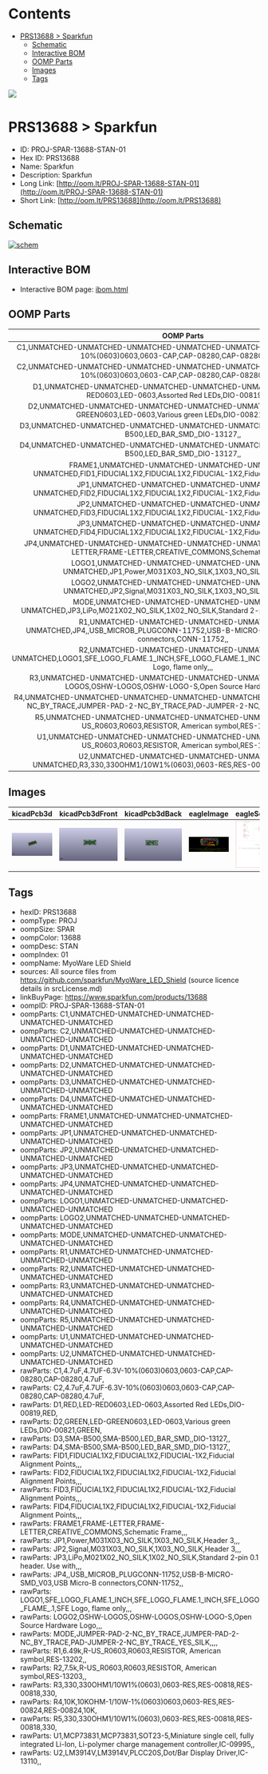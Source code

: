 



Contents
========

* [PRS13688 > Sparkfun](#prs13688--sparkfun)
	* [Schematic](#schematic)
	* [Interactive BOM](#interactive-bom)
	* [OOMP Parts](#oomp-parts)
	* [Images](#images)
	* [Tags](#tags)
  
![][im]
# PRS13688 > Sparkfun

- ID: PROJ-SPAR-13688-STAN-01
- Hex ID: PRS13688
- Name: Sparkfun
- Description: Sparkfun
- Long Link: [http://oom.lt/PROJ-SPAR-13688-STAN-01](http://oom.lt/PROJ-SPAR-13688-STAN-01)
- Short Link: [http://oom.lt/PRS13688](http://oom.lt/PRS13688)

## Schematic
  
[![schem](eagleSchemImage.png)](eagleSchemImage.png)
## Interactive BOM

- Interactive BOM page: [ibom.html](https://htmlpreview.github.io/?https://github.com/oomlout/oomlout_OOMP_projects/blob/main/PROJ-SPAR-13688-STAN-01/kicad/bom/ibom.html)

## OOMP Parts
  

|OOMP Parts|
| :---: |
|C1,UNMATCHED-UNMATCHED-UNMATCHED-UNMATCHED-UNMATCHED,C1,4.7uF,4.7UF-6.3V-10%(0603)0603,0603-CAP,CAP-08280,CAP-08280,4.7uF,|
|C2,UNMATCHED-UNMATCHED-UNMATCHED-UNMATCHED-UNMATCHED,C2,4.7uF,4.7UF-6.3V-10%(0603)0603,0603-CAP,CAP-08280,CAP-08280,4.7uF,|
|D1,UNMATCHED-UNMATCHED-UNMATCHED-UNMATCHED-UNMATCHED,D1,RED,LED-RED0603,LED-0603,Assorted Red LEDs,DIO-00819,RED,|
|D2,UNMATCHED-UNMATCHED-UNMATCHED-UNMATCHED-UNMATCHED,D2,GREEN,LED-GREEN0603,LED-0603,Various green LEDs,DIO-00821,GREEN,|
|D3,UNMATCHED-UNMATCHED-UNMATCHED-UNMATCHED-UNMATCHED,D3,SMA-B500,SMA-B500,LED_BAR_SMD,,DIO-13127,,|
|D4,UNMATCHED-UNMATCHED-UNMATCHED-UNMATCHED-UNMATCHED,D4,SMA-B500,SMA-B500,LED_BAR_SMD,,DIO-13127,,|
|FRAME1,UNMATCHED-UNMATCHED-UNMATCHED-UNMATCHED-UNMATCHED,FID1,FIDUCIAL1X2,FIDUCIAL1X2,FIDUCIAL-1X2,Fiducial Alignment Points,,,|
|JP1,UNMATCHED-UNMATCHED-UNMATCHED-UNMATCHED-UNMATCHED,FID2,FIDUCIAL1X2,FIDUCIAL1X2,FIDUCIAL-1X2,Fiducial Alignment Points,,,|
|JP2,UNMATCHED-UNMATCHED-UNMATCHED-UNMATCHED-UNMATCHED,FID3,FIDUCIAL1X2,FIDUCIAL1X2,FIDUCIAL-1X2,Fiducial Alignment Points,,,|
|JP3,UNMATCHED-UNMATCHED-UNMATCHED-UNMATCHED-UNMATCHED,FID4,FIDUCIAL1X2,FIDUCIAL1X2,FIDUCIAL-1X2,Fiducial Alignment Points,,,|
|JP4,UNMATCHED-UNMATCHED-UNMATCHED-UNMATCHED-UNMATCHED,FRAME1,FRAME-LETTER,FRAME-LETTER,CREATIVE_COMMONS,Schematic Frame,,,|
|LOGO1,UNMATCHED-UNMATCHED-UNMATCHED-UNMATCHED-UNMATCHED,JP1,Power,M031X03_NO_SILK,1X03_NO_SILK,Header 3,,,|
|LOGO2,UNMATCHED-UNMATCHED-UNMATCHED-UNMATCHED-UNMATCHED,JP2,Signal,M031X03_NO_SILK,1X03_NO_SILK,Header 3,,,|
|MODE,UNMATCHED-UNMATCHED-UNMATCHED-UNMATCHED-UNMATCHED,JP3,LiPo,M021X02_NO_SILK,1X02_NO_SILK,Standard 2-pin 0.1 header. Use with,,,|
|R1,UNMATCHED-UNMATCHED-UNMATCHED-UNMATCHED-UNMATCHED,JP4,,USB_MICROB_PLUGCONN-11752,USB-B-MICRO-SMD_V03,USB Micro-B connectors,CONN-11752,,|
|R2,UNMATCHED-UNMATCHED-UNMATCHED-UNMATCHED-UNMATCHED,LOGO1,SFE_LOGO_FLAME.1_INCH,SFE_LOGO_FLAME.1_INCH,SFE_LOGO_FLAME_.1,SFE Logo, flame only,,,|
|R3,UNMATCHED-UNMATCHED-UNMATCHED-UNMATCHED-UNMATCHED,LOGO2,OSHW-LOGOS,OSHW-LOGOS,OSHW-LOGO-S,Open Source Hardware Logo,,,|
|R4,UNMATCHED-UNMATCHED-UNMATCHED-UNMATCHED-UNMATCHED,MODE,JUMPER-PAD-2-NC_BY_TRACE,JUMPER-PAD-2-NC_BY_TRACE,PAD-JUMPER-2-NC_BY_TRACE_YES_SILK,,,,|
|R5,UNMATCHED-UNMATCHED-UNMATCHED-UNMATCHED-UNMATCHED,R1,6.49k,R-US_R0603,R0603,RESISTOR, American symbol,RES-13202,,|
|U1,UNMATCHED-UNMATCHED-UNMATCHED-UNMATCHED-UNMATCHED,R2,7.5k,R-US_R0603,R0603,RESISTOR, American symbol,RES-13203,,|
|U2,UNMATCHED-UNMATCHED-UNMATCHED-UNMATCHED-UNMATCHED,R3,330,330OHM1/10W1%(0603),0603-RES,RES-00818,RES-00818,330,|

## Images
  
  

|kicadPcb3d|kicadPcb3dFront|kicadPcb3dBack|eagleImage|eagleSchemImage|
| :---: | :---: | :---: | :---: | :---: |
|[![kicadPcb3d](kicadPcb3d_140.png)](kicadPcb3d.png)|[![kicadPcb3dFront](kicadPcb3dFront_140.png)](kicadPcb3dFront.png)|[![kicadPcb3dBack](kicadPcb3dBack_140.png)](kicadPcb3dBack.png)|[![eagleImage](eagleImage_140.png)](eagleImage.png)|[![eagleSchemImage](eagleSchemImage_140.png)](eagleSchemImage.png)|

## Tags

- hexID: PRS13688
- oompType: PROJ
- oompSize: SPAR
- oompColor: 13688
- oompDesc: STAN
- oompIndex: 01
- oompName: MyoWare LED Shield
- sources: All source files from https://github.com/sparkfun/MyoWare_LED_Shield (source licence details in srcLicense.md)
- linkBuyPage: https://www.sparkfun.com/products/13688
- oompID: PROJ-SPAR-13688-STAN-01
- oompParts: C1,UNMATCHED-UNMATCHED-UNMATCHED-UNMATCHED-UNMATCHED
- oompParts: C2,UNMATCHED-UNMATCHED-UNMATCHED-UNMATCHED-UNMATCHED
- oompParts: D1,UNMATCHED-UNMATCHED-UNMATCHED-UNMATCHED-UNMATCHED
- oompParts: D2,UNMATCHED-UNMATCHED-UNMATCHED-UNMATCHED-UNMATCHED
- oompParts: D3,UNMATCHED-UNMATCHED-UNMATCHED-UNMATCHED-UNMATCHED
- oompParts: D4,UNMATCHED-UNMATCHED-UNMATCHED-UNMATCHED-UNMATCHED
- oompParts: FRAME1,UNMATCHED-UNMATCHED-UNMATCHED-UNMATCHED-UNMATCHED
- oompParts: JP1,UNMATCHED-UNMATCHED-UNMATCHED-UNMATCHED-UNMATCHED
- oompParts: JP2,UNMATCHED-UNMATCHED-UNMATCHED-UNMATCHED-UNMATCHED
- oompParts: JP3,UNMATCHED-UNMATCHED-UNMATCHED-UNMATCHED-UNMATCHED
- oompParts: JP4,UNMATCHED-UNMATCHED-UNMATCHED-UNMATCHED-UNMATCHED
- oompParts: LOGO1,UNMATCHED-UNMATCHED-UNMATCHED-UNMATCHED-UNMATCHED
- oompParts: LOGO2,UNMATCHED-UNMATCHED-UNMATCHED-UNMATCHED-UNMATCHED
- oompParts: MODE,UNMATCHED-UNMATCHED-UNMATCHED-UNMATCHED-UNMATCHED
- oompParts: R1,UNMATCHED-UNMATCHED-UNMATCHED-UNMATCHED-UNMATCHED
- oompParts: R2,UNMATCHED-UNMATCHED-UNMATCHED-UNMATCHED-UNMATCHED
- oompParts: R3,UNMATCHED-UNMATCHED-UNMATCHED-UNMATCHED-UNMATCHED
- oompParts: R4,UNMATCHED-UNMATCHED-UNMATCHED-UNMATCHED-UNMATCHED
- oompParts: R5,UNMATCHED-UNMATCHED-UNMATCHED-UNMATCHED-UNMATCHED
- oompParts: U1,UNMATCHED-UNMATCHED-UNMATCHED-UNMATCHED-UNMATCHED
- oompParts: U2,UNMATCHED-UNMATCHED-UNMATCHED-UNMATCHED-UNMATCHED
- rawParts: C1,4.7uF,4.7UF-6.3V-10%(0603)0603,0603-CAP,CAP-08280,CAP-08280,4.7uF,
- rawParts: C2,4.7uF,4.7UF-6.3V-10%(0603)0603,0603-CAP,CAP-08280,CAP-08280,4.7uF,
- rawParts: D1,RED,LED-RED0603,LED-0603,Assorted Red LEDs,DIO-00819,RED,
- rawParts: D2,GREEN,LED-GREEN0603,LED-0603,Various green LEDs,DIO-00821,GREEN,
- rawParts: D3,SMA-B500,SMA-B500,LED_BAR_SMD,,DIO-13127,,
- rawParts: D4,SMA-B500,SMA-B500,LED_BAR_SMD,,DIO-13127,,
- rawParts: FID1,FIDUCIAL1X2,FIDUCIAL1X2,FIDUCIAL-1X2,Fiducial Alignment Points,,,
- rawParts: FID2,FIDUCIAL1X2,FIDUCIAL1X2,FIDUCIAL-1X2,Fiducial Alignment Points,,,
- rawParts: FID3,FIDUCIAL1X2,FIDUCIAL1X2,FIDUCIAL-1X2,Fiducial Alignment Points,,,
- rawParts: FID4,FIDUCIAL1X2,FIDUCIAL1X2,FIDUCIAL-1X2,Fiducial Alignment Points,,,
- rawParts: FRAME1,FRAME-LETTER,FRAME-LETTER,CREATIVE_COMMONS,Schematic Frame,,,
- rawParts: JP1,Power,M031X03_NO_SILK,1X03_NO_SILK,Header 3,,,
- rawParts: JP2,Signal,M031X03_NO_SILK,1X03_NO_SILK,Header 3,,,
- rawParts: JP3,LiPo,M021X02_NO_SILK,1X02_NO_SILK,Standard 2-pin 0.1 header. Use with,,,
- rawParts: JP4,,USB_MICROB_PLUGCONN-11752,USB-B-MICRO-SMD_V03,USB Micro-B connectors,CONN-11752,,
- rawParts: LOGO1,SFE_LOGO_FLAME.1_INCH,SFE_LOGO_FLAME.1_INCH,SFE_LOGO_FLAME_.1,SFE Logo, flame only,,,
- rawParts: LOGO2,OSHW-LOGOS,OSHW-LOGOS,OSHW-LOGO-S,Open Source Hardware Logo,,,
- rawParts: MODE,JUMPER-PAD-2-NC_BY_TRACE,JUMPER-PAD-2-NC_BY_TRACE,PAD-JUMPER-2-NC_BY_TRACE_YES_SILK,,,,
- rawParts: R1,6.49k,R-US_R0603,R0603,RESISTOR, American symbol,RES-13202,,
- rawParts: R2,7.5k,R-US_R0603,R0603,RESISTOR, American symbol,RES-13203,,
- rawParts: R3,330,330OHM1/10W1%(0603),0603-RES,RES-00818,RES-00818,330,
- rawParts: R4,10K,10KOHM-1/10W-1%(0603)0603,0603-RES,RES-00824,RES-00824,10K,
- rawParts: R5,330,330OHM1/10W1%(0603),0603-RES,RES-00818,RES-00818,330,
- rawParts: U1,MCP73831,MCP73831,SOT23-5,Miniature single cell, fully integrated Li-Ion, Li-polymer charge management controller,IC-09995,,
- rawParts: U2,LM3914V,LM3914V,PLCC20S,Dot/Bar Display Driver,IC-13110,,



[im]: kicadPcb3d_450.png
